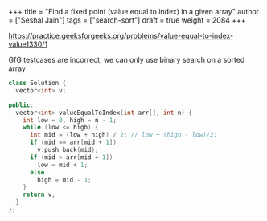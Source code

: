 +++
title = "Find a fixed point (value equal to index) in a given array"
author = ["Seshal Jain"]
tags = ["search-sort"]
draft = true
weight = 2084
+++

<https://practice.geeksforgeeks.org/problems/value-equal-to-index-value1330/1>

GfG testcases are incorrect, we can only use binary search on a sorted array

```cpp
class Solution {
  vector<int> v;

public:
  vector<int> valueEqualToIndex(int arr[], int n) {
    int low = 0, high = n - 1;
    while (low <= high) {
      int mid = (low + high) / 2; // low + (high - low)/2;
      if (mid == arr[mid + 1])
        v.push_back(mid);
      if (mid > arr[mid + 1])
        low = mid + 1;
      else
        high = mid - 1;
    }
    return v;
  }
};
```
